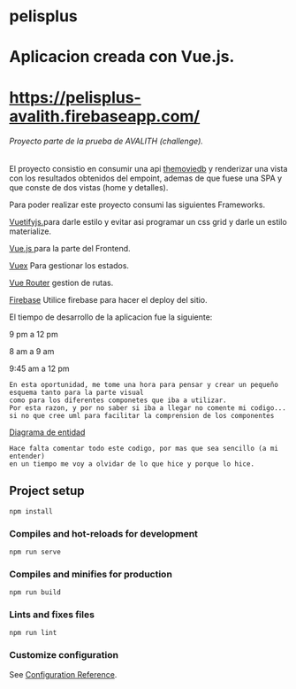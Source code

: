 # pelisplus

# Aplicacion creada con Vue.js.
# https://pelisplus-avalith.firebaseapp.com/
###### Proyecto parte de la prueba de AVALITH (challenge).
El proyecto consistio en consumir una api [themoviedb](https://www.themoviedb.org/) y renderizar una vista con los resultados obtenidos del empoint, ademas de que fuese una SPA y que conste de dos vistas (home y detalles).

Para poder realizar este proyecto consumi las siguientes Frameworks.

[Vuetifyjs.](https://vuetifyjs.com/en)para darle estilo y evitar asi programar un css grid y darle un estilo materialize.

[Vue.js ](https://vuejs.org/)para la parte del Frontend.

[Vuex](https://vuex.vuejs.org/) Para gestionar los estados.

[Vue Router](https://router.vuejs.org/) gestion de rutas.

[Firebase](https://firebase.google.com/) Utilice firebase para hacer el deploy del sitio.

El tiempo de desarrollo de la aplicacion fue la siguiente:

9 pm a 12 pm

8 am a 9 am

9:45 am a 12 pm

```
En esta oportunidad, me tome una hora para pensar y crear un pequeño esquema tanto para la parte visual 
como para los diferentes componetes que iba a utilizar.
Por esta razon, y por no saber si iba a llegar no comente mi codigo... si no que cree uml para facilitar la comprension de los componentes
```
[Diagrama de entidad](https://www.lucidchart.com/documents/edit/5a3bef4e-1c4c-4a1a-8e47-4b8e69d7fcd9/0_0?shared=true)

```
Hace falta comentar todo este codigo, por mas que sea sencillo (a mi entender)
en un tiempo me voy a olvidar de lo que hice y porque lo hice.
```

## Project setup
```
npm install
```

### Compiles and hot-reloads for development
```
npm run serve
```

### Compiles and minifies for production
```
npm run build
```

### Lints and fixes files
```
npm run lint
```

### Customize configuration
See [Configuration Reference](https://cli.vuejs.org/config/).
